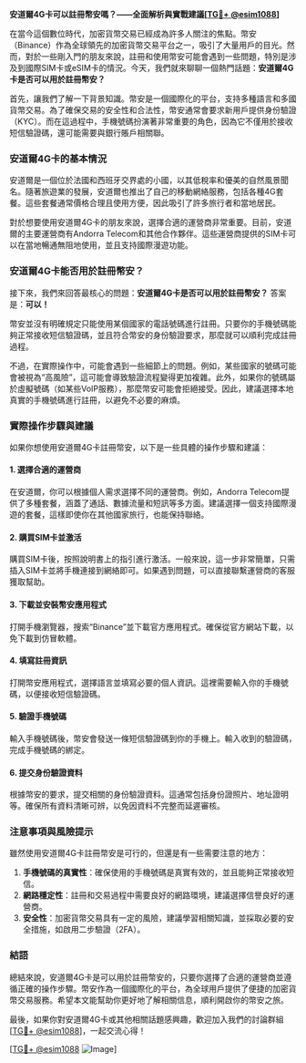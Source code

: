 **安道爾4G卡可以註冊幣安嗎？——全面解析與實戰建議[[TG💪+ @esim1088](https://t.me/s/esim1088)]**

在當今這個數位時代，加密貨幣交易已經成為許多人關注的焦點。幣安（Binance）作為全球領先的加密貨幣交易平台之一，吸引了大量用戶的目光。然而，對於一些剛入門的朋友來說，註冊和使用幣安可能會遇到一些問題，特別是涉及到國際SIM卡或eSIM卡的情況。今天，我們就來聊聊一個熱門話題：**安道爾4G卡是否可以用於註冊幣安？**

首先，讓我們了解一下背景知識。幣安是一個國際化的平台，支持多種語言和多國貨幣交易。為了確保交易的安全性和合法性，幣安通常會要求新用戶提供身份驗證（KYC）。而在這過程中，手機號碼扮演著非常重要的角色，因為它不僅用於接收短信驗證碼，還可能需要與銀行賬戶相關聯。

### 安道爾4G卡的基本情況

安道爾是一個位於法國和西班牙交界處的小國，以其低稅率和優美的自然風景聞名。隨著旅遊業的發展，安道爾也推出了自己的移動網絡服務，包括各種4G套餐。這些套餐通常價格合理且使用方便，因此吸引了許多旅行者和當地居民。

對於想要使用安道爾4G卡的朋友來說，選擇合適的運營商非常重要。目前，安道爾的主要運營商有Andorra Telecom和其他合作夥伴。這些運營商提供的SIM卡可以在當地暢通無阻地使用，並且支持國際漫遊功能。

### 安道爾4G卡能否用於註冊幣安？

接下來，我們來回答最核心的問題：**安道爾4G卡是否可以用於註冊幣安？** 答案是：**可以！** 

幣安並沒有明確規定只能使用某個國家的電話號碼進行註冊。只要你的手機號碼能夠正常接收短信驗證碼，並且符合幣安的身份驗證要求，那麼就可以順利完成註冊過程。

不過，在實際操作中，可能會遇到一些細節上的問題。例如，某些國家的號碼可能會被視為“高風險”，這可能會導致驗證流程變得更加複雜。此外，如果你的號碼屬於虛擬號碼（如某些VoIP服務），那麼幣安可能會拒絕接受。因此，建議選擇本地真實的手機號碼進行註冊，以避免不必要的麻煩。

### 實際操作步驟與建議

如果你想使用安道爾4G卡註冊幣安，以下是一些具體的操作步驟和建議：

#### 1. 選擇合適的運營商

在安道爾，你可以根據個人需求選擇不同的運營商。例如，Andorra Telecom提供了多種套餐，涵蓋了通話、數據流量和短訊等多方面。建議選擇一個支持國際漫遊的套餐，這樣即使你在其他國家旅行，也能保持聯絡。

#### 2. 購買SIM卡並激活

購買SIM卡後，按照說明書上的指引進行激活。一般來說，這一步非常簡單，只需插入SIM卡並將手機連接到網絡即可。如果遇到問題，可以直接聯繫運營商的客服獲取幫助。

#### 3. 下載並安裝幣安應用程式

打開手機瀏覽器，搜索“Binance”並下載官方應用程式。確保從官方網站下載，以免下載到仿冒軟體。

#### 4. 填寫註冊資訊

打開幣安應用程式，選擇語言並填寫必要的個人資訊。這裡需要輸入你的手機號碼，以便接收短信驗證碼。

#### 5. 驗證手機號碼

輸入手機號碼後，幣安會發送一條短信驗證碼到你的手機上。輸入收到的驗證碼，完成手機號碼的綁定。

#### 6. 提交身份驗證資料

根據幣安的要求，提交相關的身份驗證資料。這通常包括身份證照片、地址證明等。確保所有資料清晰可辨，以免因資料不完整而延遲審核。

### 注意事項與風險提示

雖然使用安道爾4G卡註冊幣安是可行的，但還是有一些需要注意的地方：

1. **手機號碼的真實性**：確保使用的手機號碼是真實有效的，並且能夠正常接收短信。
2. **網路穩定性**：註冊和交易過程中需要良好的網路環境，建議選擇信譽良好的運營商。
3. **安全性**：加密貨幣交易具有一定的風險，建議學習相關知識，並採取必要的安全措施，如啟用二步驗證（2FA）。

### 結語

總結來說，安道爾4G卡是可以用於註冊幣安的，只要你選擇了合適的運營商並遵循正確的操作步驟。幣安作為一個國際化的平台，為全球用戶提供了便捷的加密貨幣交易服務。希望本文能幫助你更好地了解相關信息，順利開啟你的幣安之旅。

最後，如果你對安道爾4G卡或其他相關話題感興趣，歡迎加入我們的討論群組[[TG💪+ @esim1088](https://t.me/s/esim1088)]，一起交流心得！

[[TG💪+ @esim1088](https://t.me/s/esim1088) ![Image](https://i.postimg.cc/4NQfJmqS/Snipaste-2025-05-13-00-14-12.png)]